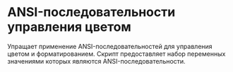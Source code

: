 # ANSI-последовательности управления цветом
Упращает применение ANSI-последовательностей для управления цветом и форматированием.
Скрипт предоставляет набор переменных значениями которых являются ANSI-последовательности.
